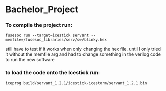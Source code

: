 # Bachelor_Project

### To compile the project run:
```fusesoc run --target=icestick servant --memfile=/fusesoc_libraries/serv/sw/blinky.hex```

still have to test if it works when only changing the hex file.
until I only tried it without the memfile arg and had to change something in the verilog code to run the new software

### to load the code onto the Icestick run:
```iceprog build/servant_1.2.1/icestick-icestorm/servant_1.2.1.bin```
